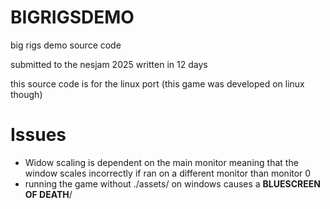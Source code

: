 # BIGRIGSDEMO
big rigs demo source code

submitted to the nesjam 2025 written in 12 days

this source code is for the linux port (this game was developed on linux though)

# Issues
- Widow scaling is dependent on the main monitor meaning that the window scales incorrectly if ran on a different monitor than monitor 0
- running the game without ./assets/ on windows causes a **BLUESCREEN OF DEATH**/
